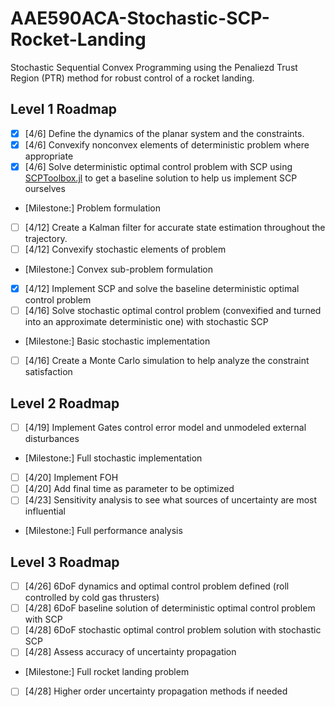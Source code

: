 # AAE590ACA-Stochastic-SCP-Rocket-Landing

Stochastic Sequential Convex Programming using the Penaliezd Trust Region (PTR) method for robust control of a rocket landing.

## Level 1 Roadmap
- [x] [4/6] Define the dynamics of the planar system and the constraints. 
- [x] [4/6] Convexify nonconvex elements of deterministic problem where appropriate
- [x] [4/6] Solve deterministic optimal control problem with SCP using [SCPToolbox.jl](https://github.com/UW-ACL/SCPToolbox.jl/tree/master) to get a baseline solution to help us implement SCP ourselves
- [Milestone:] Problem formulation
- [ ] [4/12] Create a Kalman filter for accurate state estimation throughout the trajectory.
- [ ] [4/12] Convexify stochastic elements of problem
- [Milestone:] Convex sub-problem formulation
- [x] [4/12] Implement SCP and solve the baseline deterministic optimal control problem
- [ ] [4/16] Solve stochastic optimal control problem (convexified and turned into an approximate deterministic one) with stochastic SCP
- [Milestone:] Basic stochastic implementation
- [ ] [4/16] Create a Monte Carlo simulation to help analyze the constraint satisfaction
## Level 2 Roadmap
- [ ] [4/19] Implement Gates control error model and unmodeled external disturbances
- [Milestone:] Full stochastic implementation
- [ ] [4/20] Implement FOH
- [ ] [4/20] Add final time as parameter to be optimized
- [ ] [4/23] Sensitivity analysis to see what sources of uncertainty are most influential
- [Milestone:] Full performance analysis
## Level 3 Roadmap
- [ ] [4/26] 6DoF dynamics and optimal control problem defined (roll controlled by cold gas thrusters) 
- [ ] [4/28] 6DoF baseline solution of deterministic optimal control problem with SCP
- [ ] [4/28] 6DoF stochastic optimal control problem solution with stochastic SCP
- [ ] [4/28] Assess accuracy of uncertainty propagation
- [Milestone:] Full rocket landing problem
- [ ] [4/28] Higher order uncertainty propagation methods if needed
